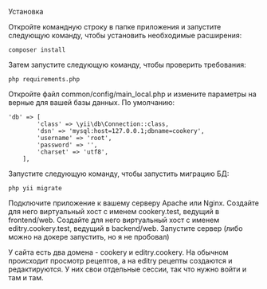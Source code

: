 Установка

Откройте командную строку в папке приложения и запустите следующую команду, чтобы установить необходимые расширения:

    composer install

Затем запустите следующую команду, чтобы проверить требования:

    php requirements.php

Откройте файл common/config/main_local.php и измените параметры на верные для вашей базы данных.
По умолчанию:

    'db' => [
            'class' => \yii\db\Connection::class,
            'dsn' => 'mysql:host=127.0.0.1;dbname=cookery',
            'username' => 'root',
            'password' => '',
            'charset' => 'utf8',
        ],

Запустите следующую команду, чтобы запустить миграцию БД:

    php yii migrate

Подключите приложение к вашему серверу Apache или Nginx.
Создайте для него виртуальный хост с именем cookery.test, ведущий в frontend/web.
Создайте для него виртуальный хост с именем editry.cookery.test, ведущий в backend/web.
Запустите сервер
(либо можно на докере запустить, но я не пробовал)

У сайта есть два домена - cookery и editry.cookery. На обычном происходит просмотр рецептов, а на editry рецепты создаются и редактируются. У них свои отдельные сессии, так что нужно войти и там и там.
